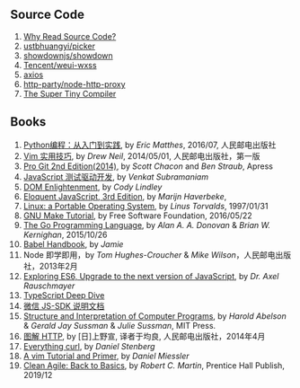 ## Source Code

1. [Why Read Source Code?](./source-code/README.md)
1. [ustbhuangyi/picker](./source-code/ustbhuangyi/picker/README.md)
1. [showdownjs/showdown](./source-code/showdownjs/showdown/README.md)
1. [Tencent/weui-wxss](./source-code/tencent/weui-wxss/README.md)
1. [axios](./source-code/axios/README.md)
1. [http-party/node-http-proxy](./source-code/http-party/node-http-proxy/README.md)
1. [The Super Tiny Compiler](./source-code/the-super-tiny-compiler/README.md)

## Books

1. [Python编程：从入门到实践](./books/python-crash-course.md), by *Eric Matthes*, 2016/07, 人民邮电出版社
1. [Vim 实用技巧](./books/practical-vim.md), by *Drew Neil*, 2014/05/01, 人民邮电出版社，第一版
1. [Pro Git 2nd Edition(2014)](./books/pro-git-v2.md), by *Scott Chacon* and *Ben Straub*, Apress
1. [JavaScript 测试驱动开发](./books/test-driving-javascript-applications.md), by *Venkat Subramaniam*
1. [DOM Enlightenment](./books/dom-enlightenment.md), by *Cody Lindley*
1. [Eloquent JavaScript, 3rd Edition](./books/eloquent-javascript-v3.md), by *Marijn Haverbeke*, 
1. [Linux: a Portable Operating System](https://www.cs.helsinki.fi/u/kutvonen/index_files/linus.pdf), by *Linus Torvalds*, 1997/01/31
1. [GNU Make Tutorial](http://www.gnu.org/software/make/manual/html_node/index.html), by Free Software Foundation, 2016/05/22
1. [The Go Programming Language](https://book.douban.com/subject/26337545/), by *Alan A. A. Donovan* & *Brian W. Kernighan*, 2015/10/26
1. [Babel Handbook](https://github.com/jamiebuilds/babel-handbook), by *Jamie*
1. Node 即学即用，by *Tom Hughes-Croucher* & *Mike Wilson*，人民邮电出版社，2013年2月
1. [Exploring ES6, Upgrade to the next version of JavaScript](http://exploringjs.com/es6/index.html), by *Dr. Axel Rauschmayer*
1. [TypeScript Deep Dive](https://github.com/basarat/typescript-book/)
1. [微信 JS-SDK 说明文档](sdks/weixin.md)
1. [Structure and Interpretation of Computer Programs](https://mitpress.mit.edu/sicp/full-text/book/book.html), by *Harold Abelson* & *Gerald Jay Sussman* & *Julie Sussman*, MIT Press.
1. [图解 HTTP](https://book.douban.com/subject/25863515/), by [日]上野宣, 译者于均良, 人民邮电出版社，2014年4月
1. [Everything curl](https://ec.haxx.se/), by *Daniel Stenberg*
1. [A vim Tutorial and Primer](https://danielmiessler.com/study/vim/), by *Daniel Miessler*
1. [Clean Agile: Back to Basics](./books/clean-agile_back-to-basics.md), by *Robert C. Martin*, Prentice Hall Publish, 2019/12
